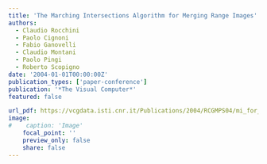 ```yaml
---
title: 'The Marching Intersections Algorithm for Merging Range Images'
authors:
  - Claudio Rocchini
  - Paolo Cignoni
  - Fabio Ganovelli
  - Claudio Montani
  - Paolo Pingi
  - Roberto Scopigno
date: '2004-01-01T00:00:00Z'
publication_types: ['paper-conference']
publication: '*The Visual Computer*'
featured: false

url_pdf: https://vcgdata.isti.cnr.it/Publications/2004/RCGMPS04/mi_for_fusion.pdf
image:
#    caption: 'Image'
    focal_point: ''
    preview_only: false
    share: false
---
```

